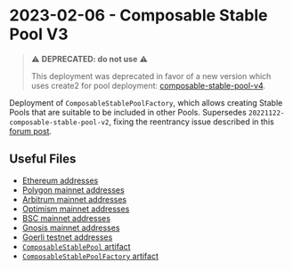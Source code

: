 # 2023-02-06 - Composable Stable Pool V3

> ⚠️ **DEPRECATED: do not use** ⚠️
>
> This deployment was deprecated in favor of a new version which uses create2 for pool deployment: [composable-stable-pool-v4](../../20230320-composable-stable-pool-v4/).

Deployment of `ComposableStablePoolFactory`, which allows creating Stable Pools that are suitable to be included in other Pools.
Supersedes `20221122-composable-stable-pool-v2`, fixing the reentrancy issue described in this [forum post](https://forum.balancer.fi/t/reentrancy-vulnerability-scope-expanded/4345).

## Useful Files

- [Ethereum addresses](./output/mainnet.json)
- [Polygon mainnet addresses](./output/polygon.json)
- [Arbitrum mainnet addresses](./output/arbitrum.json)
- [Optimism mainnet addresses](./output/optimism.json)
- [BSC mainnet addresses](./output/bsc.json)
- [Gnosis mainnet addresses](./output/gnosis.json)
- [Goerli testnet addresses](./output/goerli.json)
- [`ComposableStablePool` artifact](./artifact/ComposableStablePool.json)
- [`ComposableStablePoolFactory` artifact](./artifact/ComposableStablePoolFactory.json)
